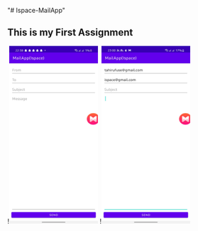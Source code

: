 "# Ispace-MailApp" 
## This is my First Assignment


!<img src="/Images/Screenshot_20220123-223815_MailApp(Ispace).jpg" width="200" height="400">
!<img src="/Images/Screenshot_20220123-230045_MailApp(Ispace).jpg" width="200" height="400">

